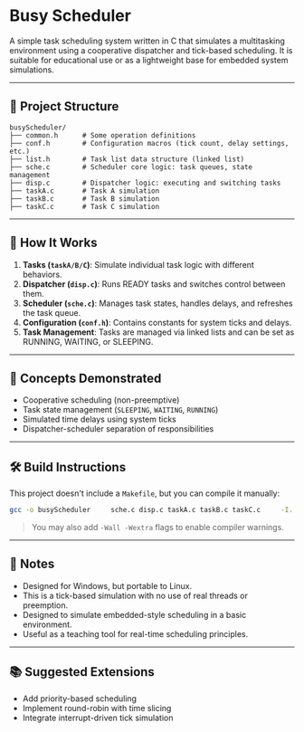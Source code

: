 
# Busy Scheduler

A simple task scheduling system written in C that simulates a multitasking environment using a cooperative dispatcher and tick-based scheduling. It is suitable for educational use or as a lightweight base for embedded system simulations.

---

## 📁 Project Structure

```
busyScheduler/
├── common.h      # Some operation definitions
├── conf.h        # Configuration macros (tick count, delay settings, etc.)
├── list.h        # Task list data structure (linked list)
├── sche.c        # Scheduler core logic: task queues, state management
├── disp.c        # Dispatcher logic: executing and switching tasks
├── taskA.c       # Task A simulation
├── taskB.c       # Task B simulation
├── taskC.c       # Task C simulation
```

---

## 🚀 How It Works

1. **Tasks (`taskA/B/C`)**: Simulate individual task logic with different behaviors.
2. **Dispatcher (`disp.c`)**: Runs READY tasks and switches control between them.
3. **Scheduler (`sche.c`)**: Manages task states, handles delays, and refreshes the task queue.
4. **Configuration (`conf.h`)**: Contains constants for system ticks and delays.
5. **Task Management**: Tasks are managed via linked lists and can be set as RUNNING, WAITING, or SLEEPING.

---

## 🧠 Concepts Demonstrated

- Cooperative scheduling (non-preemptive)
- Task state management (`SLEEPING`, `WAITING`, `RUNNING`)
- Simulated time delays using system ticks
- Dispatcher-scheduler separation of responsibilities

---

## 🛠️ Build Instructions

This project doesn't include a `Makefile`, but you can compile it manually:

```bash
gcc -o busyScheduler     sche.c disp.c taskA.c taskB.c taskC.c     -I. 
```

> You may also add `-Wall -Wextra` flags to enable compiler warnings.

---

## 📌 Notes
- Designed for Windows, but portable to Linux.
- This is a tick-based simulation with no use of real threads or preemption.
- Designed to simulate embedded-style scheduling in a basic environment.
- Useful as a teaching tool for real-time scheduling principles.

---

## 📚 Suggested Extensions

- Add priority-based scheduling
- Implement round-robin with time slicing
- Integrate interrupt-driven tick simulation
